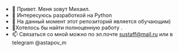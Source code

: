 - 👋 Привет. Меня зовут Михаил.
- 👀 Интересуюсь разработкой на Python
- 🌱 На данный момент этот репозиторий является обучающим)
- 💞️Хотелось бы найти полноценную работу .
- 📫 Связаться со мной можно по эл.почте sustaff@mail.ru или в telegram @astapov_m

<!---
astapovM/astapovM is a ✨ special ✨ repository because its `README.md` (this file) appears on your GitHub profile.
You can click the Preview link to take a look at your changes.
--->
